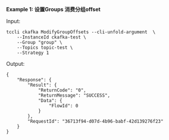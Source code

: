 **Example 1: 设置Groups 消费分组offset**



Input: 

```
tccli ckafka ModifyGroupOffsets --cli-unfold-argument  \
    --InstanceId ckafka-test \
    --Group "group" \
    --Topics topic-test \
    --Strategy 1
```

Output: 
```
{
    "Response": {
        "Result": {
            "ReturnCode": "0",
            "ReturnMessage": "SUCCESS",
            "Data": {
                "FlowId": 0
            }
        },
        "RequestId": "36713f94-d07d-4b96-babf-42d139276f23"
    }
}
```

